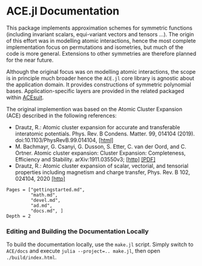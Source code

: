 
# ACE.jl Documentation

This package implements approximation schemes for symmetric functions (including invariant scalars, equi-variant vectors and tensors ...). The origin of this effort was in modelling atomic interactions, hence the most complete implementation focus on permutations and isometries, but much of the code is more general. Extensions to other symmetries are therefore planned for the near future. 

Although the original focus was on modelling atomic interactions, the scope is in principle much broader hence the `ACE.jl` core library is agnostic about the application domain. It provides constructions of symmetric polynomial bases. Application-specific layers are provided in the related packaged within [ACEsuit](https://github.com/ACEsuit).

The original implemention was based on the Atomic Cluster Expansion (ACE) described in the following references:

* Drautz, R.: Atomic cluster expansion for accurate and transferable interatomic potentials. Phys. Rev. B Condens. Matter. 99, 014104 (2019). doi:10.1103/PhysRevB.99.014104, [[html]](https://journals.aps.org/prb/abstract/10.1103/PhysRevB.99.014104)
* M. Bachmayr, G. Csanyi, G. Dusson, S. Etter, C. van der Oord, and C. Ortner. Atomic cluster expansion: Cluster Expansion: Completeness, Efficiency and Stability. arXiv:1911.03550v3; [[http]](https://arxiv.org/abs/1911.03550) [[PDF]](https://arxiv.org/pdf/1911.03550.pdf)
* Drautz, R.: Atomic cluster expansion of scalar, vectorial, and tensorial properties including magnetism and charge transfer, Phys. Rev. B 102, 024104, 2020 [[http]](https://journals.aps.org/prb/abstract/10.1103/PhysRevB.102.024104)



```@contents
Pages = ["gettingstarted.md",
         "math.md", 
         "devel.md",
         "ad.md", 
         "docs.md", ]
Depth = 2
```

### Editing and Building the Documentation Locally

To build the documentation locally, use the `make.jl` script. Simply switch to `ACE/docs` and execute `julia --project=.. make.jl`, then open `./build/index.html`.
